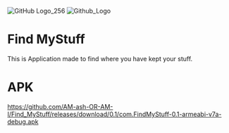 ![GitHub Logo_256](https://user-images.githubusercontent.com/59698257/125396067-a4568f80-e3c9-11eb-8a3a-0fbef18b5933.png)
![Github_Logo](https://user-images.githubusercontent.com/59698257/125396173-d2d46a80-e3c9-11eb-8111-4e7259d89509.png)



# Find MyStuff
This is Application made to find where you have kept your stuff.
# APK
https://github.com/AM-ash-OR-AM-I/Find_MyStuff/releases/download/0.1/com.FindMyStuff-0.1-armeabi-v7a-debug.apk
